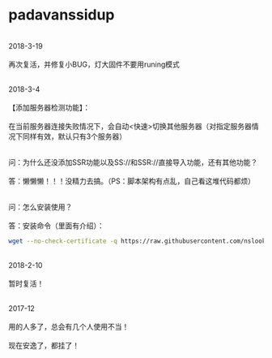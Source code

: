 # padavanssidup
<br>2018-3-19 <br/>
<br>再次复活，并修复小BUG，灯大固件不要用runing模式<br/>

<br>2018-3-4 <br/>
<br>【添加服务器检测功能】： <br/>
<br>在当前服务器连接失败情况下，会自动<快速>切换其他服务器（对指定服务器情况下同样有效，默认只有3个服务器）<br/>

<br>问：为什么还没添加SSR功能以及SS://和SSR://直接导入功能，还有其他功能？ <br/>
<br>答：懒懒懒！！！没精力去搞。（PS：脚本架构有点乱，自己看这堆代码都烦）<br/>

<br>问：怎么安装使用？ <br/>
<br>答：安装命令（里面有介绍）：  <br/>
```Bash
wget --no-check-certificate -q https://raw.githubusercontent.com/nslook/padavanssidup/master/ssget.sh -O /tmp/ssget.sh;sh /tmp/ssget.sh install
```

<br>2018-2-10  <br/>
<br>暂时复活！ <br/>


<br>2017-12 <br/>
<br>用的人多了，总会有几个人使用不当！ <br/>
<br>现在安逸了，都挂了！ <br/>
